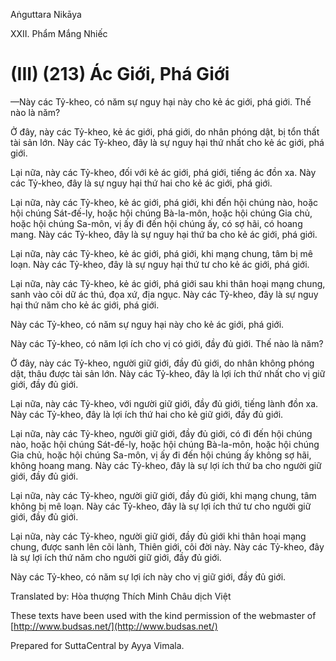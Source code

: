  

Aṅguttara Nikāya

XXII. Phẩm Mắng Nhiếc

# (III) (213) Ác Giới, Phá Giới

—Này các Tỷ-kheo, có năm sự nguy hại này cho kẻ ác giới, phá giới. Thế nào là năm?

Ở đây, này các Tỷ-kheo, kẻ ác giới, phá giới, do nhân phóng dật, bị tổn thất tài sản lớn. Này các Tỷ-kheo, đây là sự nguy hại thứ nhất cho kẻ ác giới, phá giới.

Lại nữa, này các Tỷ-kheo, đối với kẻ ác giới, phá giới, tiếng ác đồn xa. Này các Tỷ-kheo, đây là sự nguy hại thứ hai cho kẻ ác giới, phá giới.

Lại nữa, này các Tỷ-kheo, kẻ ác giới, phá giới, khi đến hội chúng nào, hoặc hội chúng Sát-đế-ly, hoặc hội chúng Bà-la-môn, hoặc hội chúng Gia chủ, hoặc hội chúng Sa-môn, vị ấy đi đến hội chúng ấy, có sợ hãi, có hoang mang. Này các Tỷ-kheo, đây là sự nguy hại thứ ba cho kẻ ác giới, phá giới.

Lại nữa, này các Tỷ-kheo, kẻ ác giới, phá giới, khi mạng chung, tâm bị mê loạn. Này các Tỷ-kheo, đây là sự nguy hại thứ tư cho kẻ ác giới, phá giới.

Lại nữa, này các Tỷ-kheo, kẻ ác giới, phá giới sau khi thân hoại mạng chung, sanh vào cõi dữ ác thú, đọa xứ, địa ngục. Này các Tỷ-kheo, đây là sự nguy hại thứ năm cho kẻ ác giới, phá giới.

Này các Tỷ-kheo, có năm sự nguy hại này cho kẻ ác giới, phá giới.

Này các Tỷ-kheo, có năm lợi ích cho vị có giới, đầy đủ giới. Thế nào là năm?

Ở đây, này các Tỷ-kheo, người giữ giới, đầy đủ giới, do nhân không phóng dật, thâu được tài sản lớn. Này các Tỷ-kheo, đây là lợi ích thứ nhất cho vị giữ giới, đầy đủ giới.

Lại nữa, này các Tỷ-kheo, với người giữ giới, đầy đủ giới, tiếng lành đồn xa. Này các Tỷ-kheo, đây là lợi ích thứ hai cho kẻ giữ giới, đầy đủ giới.

Lại nữa, này các Tỷ-kheo, người giữ giới, đầy đủ giới, có đi đến hội chúng nào, hoặc hội chúng Sát-đế-ly, hoặc hội chúng Bà-la-môn, hoặc hội chúng Gia chủ, hoặc hội chúng Sa-môn, vị ấy đi đến hội chúng ấy không sợ hãi, không hoang mang. Này các Tỷ-kheo, đây là sự lợi ích thứ ba cho người giữ giới, đầy đủ giới.

Lại nữa, này các Tỷ-kheo, người giữ giới, đầy đủ giới, khi mạng chung, tâm không bị mê loạn. Này các Tỷ-kheo, đây là sự lợi ích thứ tư cho người giữ giới, đầy đủ giới.

Lại nữa, này các Tỷ-kheo, người giữ giới, đầy đủ giới khi thân hoại mạng chung, được sanh lên cõi lành, Thiên giới, cõi đời này. Này các Tỷ-kheo, đây là sự lợi ích thứ năm cho người giữ giới, đầy đủ giới.

Này các Tỷ-kheo, có năm sự lợi ích này cho vị giữ giới, đầy đủ giới.

Translated by: Hòa thượng Thích Minh Châu dịch Việt

These texts have been used with the kind permission of the webmaster of [http://www.budsas.net/](http://www.budsas.net/)

Prepared for SuttaCentral by Ayya Vimala.